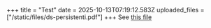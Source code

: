 +++
title = "Test"
date = 2025-10-13T07:19:12.583Z
uploaded_files = ["/static/files/ds-persistenti.pdf"]
+++
See [this file](/files/ds-persistenti.pdf)
